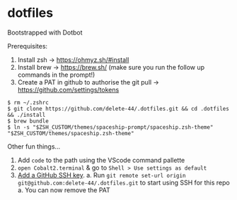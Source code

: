 # dotfiles

Bootstrapped with Dotbot

Prerequisites:

1. Install zsh -> https://ohmyz.sh/#install
2. Install brew -> https://brew.sh/ (make sure you run the follow up commands in the prompt!)
3. Create a PAT in github to authorise the git pull -> https://github.com/settings/tokens

```
$ rm ~/.zshrc
$ git clone https://github.com/delete-44/.dotfiles.git && cd .dotfiles && ./install
$ brew bundle
$ ln -s "$ZSH_CUSTOM/themes/spaceship-prompt/spaceship.zsh-theme" "$ZSH_CUSTOM/themes/spaceship.zsh-theme"
```

Other fun things...

1. Add `code` to the path using the VScode command pallette
2. `open Cobalt2.terminal` & go to `Shell > Use settings as default`
3. [Add a GitHub SSH key](https://docs.github.com/en/authentication/connecting-to-github-with-ssh/generating-a-new-ssh-key-and-adding-it-to-the-ssh-agent#generating-a-new-ssh-key).
  a. Run `git remote set-url origin git@github.com:delete-44/.dotfiles.git` to start using SSH for this repo
  a. You can now remove the PAT
